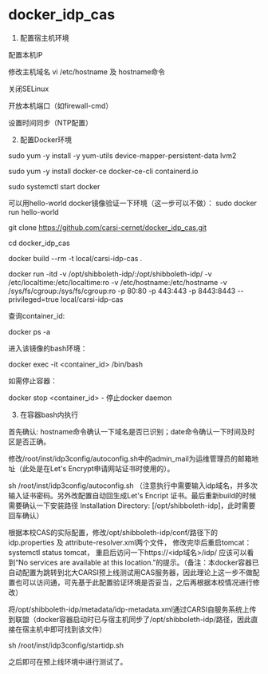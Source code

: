 # docker_idp_cas
1. 配置宿主机环境

配置本机IP

修改主机域名 vi /etc/hostname 及 hostname命令

关闭SELinux

开放本机端口（如firewall-cmd）

设置时间同步（NTP配置）

2. 配置Docker环境

sudo yum -y install -y yum-utils device-mapper-persistent-data lvm2

sudo yum -y install docker-ce docker-ce-cli containerd.io

sudo systemctl start docker

可以用hello-world docker镜像验证一下环境（这一步可以不做）： sudo docker run hello-world

git clone https://github.com/carsi-cernet/docker_idp_cas.git

cd docker_idp_cas

docker build --rm -t local/carsi-idp-cas .

docker run -itd -v /opt/shibboleth-idp/:/opt/shibboleth-idp/ -v /etc/localtime:/etc/localtime:ro -v /etc/hostname:/etc/hostname -v /sys/fs/cgroup:/sys/fs/cgroup:ro -p 80:80 -p 443:443 -p 8443:8443 --privileged=true local/carsi-idp-cas

查询container_id:

docker ps -a

进入该镜像的bash环境：

docker exec -it <container_id> /bin/bash

如需停止容器：

docker stop <container_id> - 停止docker daemon

3. 在容器bash内执行

首先确认: hostname命令确认一下域名是否已识别；date命令确认一下时间及时区是否正确。

修改/root/inst/idp3config/autoconfig.sh中的admin_mail为运维管理员的邮箱地址（此处是在Let's Encrypt申请网站证书时使用的）。

sh /root/inst/idp3config/autoconfig.sh  （注意执行中需要输入idp域名，并多次输入证书密码。另外改配置自动回生成Let's Encript 证书。最后重新build的时候需要确认一下安装路径 Installation Directory: [/opt/shibboleth-idp]，此时需要回车确认）

根据本校CAS的实际配置，修改/opt/shibboleth-idp/conf/路径下的 idp.properties 及 attribute-resolver.xml两个文件， 修改完毕后重启tomcat：systemctl status tomcat， 重启后访问一下https://<idp域名>/idp/ 应该可以看到“No services are available at this location.”的提示。（备注：本docker容器已自动配置为跳转到北大CARSI预上线测试用CAS服务器，因此理论上这一步不做配置也可以访问通，可先基于此配置验证环境是否妥当，之后再根据本校情况进行修改）

将/opt/shibboleth-idp/metadata/idp-metadata.xml通过CARSI自服务系统上传到联盟（docker容器启动时已与宿主机同步了/opt/shibboleth-idp/路径，因此直接在宿主机中即可找到该文件）

sh /root/inst/idp3config/startidp.sh

之后即可在预上线环境中进行测试了。
